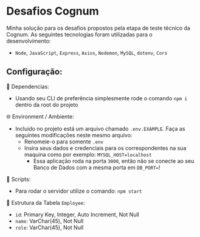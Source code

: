 # Desafios Cognum
Minha solução para os desafios propostos pela etapa de teste técnico da Cognum.
As seguintes tecnologias foram utilizadas para o desenvolvimento:
  - `Node`, `JavaScript`, `Express`, `Axios`, `Nodemon`, `MySQL`, `dotenv`, `Cors`

## Configuração:
🧩 Dependencias:
 - Usando seu CLI de preferência simplesmente rode o comando `npm i` dentro da root do projeto

🌐 Environment / Ambiente:
 - Incluido no projeto está um arquivo chamado `.env.EXAMPLE`. Faça as seguintes modificações neste mesmo arquivo:
   - Renomeie-o para somente `.env`
   - Insira seus dados e credenciais para os correspondentes na sua maquina como por exemplo: `MYSQL_HOST=localhost` 
     - Essa aplicação roda na porta `3000`, então não se conecte ao seu Banco de Dados com a mesma porta em `DB_PORT=`!

🚩 Scripts:
 - Para rodar o servidor utilize o comando: `npm start`

📃 Estrutura da Tabela `Employee`:
  - `id`: Primary Key, Integer, Auto Increment, Not Null
  - `name`: VarChar(45), Not Null
  - `role`: VarChar(45), Not Null
